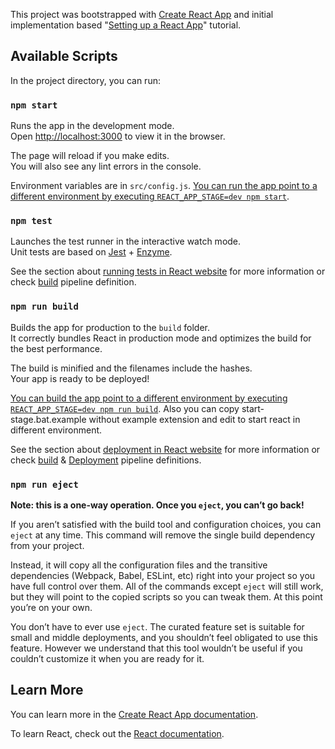 This project was bootstrapped with [Create React App](https://github.com/facebook/create-react-app) and initial implementation based "[Setting up a React App](https://serverless-stack.com/chapters/create-a-new-reactjs-app.html)" tutorial.

## Available Scripts

In the project directory, you can run:

### `npm start`

Runs the app in the development mode.<br>
Open [http://localhost:3000](http://localhost:3000) to view it in the browser.

The page will reload if you make edits.<br>
You will also see any lint errors in the console.

Environment variables are in `src/config.js`. [You can run the app point to a different environment by executing
`REACT_APP_STAGE=dev npm start`](https://serverless-stack.com/chapters/create-a-build-script.html).

### `npm test`

Launches the test runner in the interactive watch mode.<br>
Unit tests are based on [Jest](https://jestjs.io/) + [Enzyme](https://airbnb.io/enzyme/).<br>

See the section about [running tests in React website](https://facebook.github.io/create-react-app/docs/running-tests) for more information or check [build](https://dev.azure.com/ruifilipepedrosa/UltimateScreenSaver/_build?definitionId=2) pipeline definition.

### `npm run build`

Builds the app for production to the `build` folder.<br>
It correctly bundles React in production mode and optimizes the build for the best performance.

The build is minified and the filenames include the hashes.<br>
Your app is ready to be deployed!

[You can build the app point to a different environment by executing
`REACT_APP_STAGE=dev npm run build`](https://serverless-stack.com/chapters/create-a-build-script.html).
Also you can copy start-stage.bat.example without example extension and edit to start react in different environment.

See the section about [deployment in React website](https://facebook.github.io/create-react-app/docs/deployment) for more information or check [build](https://dev.azure.com/ruifilipepedrosa/UltimateScreenSaver/_build?definitionId=2) & [Deployment](https://dev.azure.com/ruifilipepedrosa/UltimateScreenSaver/_release?definitionId=1) pipeline definitions.

### `npm run eject`

**Note: this is a one-way operation. Once you `eject`, you can’t go back!**

If you aren’t satisfied with the build tool and configuration choices, you can `eject` at any time. This command will remove the single build dependency from your project.

Instead, it will copy all the configuration files and the transitive dependencies (Webpack, Babel, ESLint, etc) right into your project so you have full control over them. All of the commands except `eject` will still work, but they will point to the copied scripts so you can tweak them. At this point you’re on your own.

You don’t have to ever use `eject`. The curated feature set is suitable for small and middle deployments, and you shouldn’t feel obligated to use this feature. However we understand that this tool wouldn’t be useful if you couldn’t customize it when you are ready for it.

## Learn More

You can learn more in the [Create React App documentation](https://facebook.github.io/create-react-app/docs/getting-started).

To learn React, check out the [React documentation](https://reactjs.org/).
